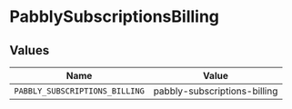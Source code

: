 # PabblySubscriptionsBilling


## Values

| Name                           | Value                          |
| ------------------------------ | ------------------------------ |
| `PABBLY_SUBSCRIPTIONS_BILLING` | pabbly-subscriptions-billing   |